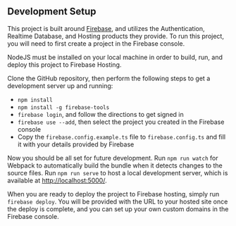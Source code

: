 ## Development Setup ##

This project is built around [Firebase](https://firebase.google.com), and utilizes the Authentication, Realtime Database,
and Hosting products they provide. To run this project, you will need to first create a project in the Firebase console.

NodeJS must be installed on your local machine in order to build, run, and deploy this project to Firebase Hosting.

Clone the GitHub repository, then perform the following steps to get a development server up and running:

- `npm install`
- `npm install -g firebase-tools`
- `firebase login`, and follow the directions to get signed in
- `firebase use --add`, then select the project you created in the Firebase console
- Copy the `firebase.config.example.ts` file to `firebase.config.ts` and fill it with your details provided by Firebase

Now you should be all set for future development. Run `npm run watch` for Webpack to automatically build the bundle when
it detects changes to the source files. Run `npm run serve` to host a local development server, which is available at
[http://localhost:5000/](http://localhost:5000/).

When you are ready to deploy the project to Firebase hosting, simply run `firebase deploy`. You will be provided with
the URL to your hosted site once the deploy is complete, and you can set up your own custom domains in the Firebase
console.
